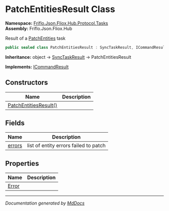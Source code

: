 ﻿<!--  
  <auto-generated>   
    The contents of this file were generated by a tool.  
    Changes to this file may be list if the file is regenerated  
  </auto-generated>   
-->

# PatchEntitiesResult Class

**Namespace:** [Friflo.Json.Fliox.Hub.Protocol.Tasks](../index.md)  
**Assembly:** Friflo.Json.Fliox.Hub

Result of a [PatchEntities](../PatchEntities/index.md) task

```csharp
public sealed class PatchEntitiesResult : SyncTaskResult, ICommandResult
```

**Inheritance:** object → [SyncTaskResult](../SyncTaskResult/index.md) → PatchEntitiesResult

**Implements:** [ICommandResult](../../Models/ICommandResult/index.md)

## Constructors

| Name                                           | Description |
| ---------------------------------------------- | ----------- |
| [PatchEntitiesResult()](constructors/index.md) |             |

## Fields

| Name                       | Description                           |
| -------------------------- | ------------------------------------- |
| [errors](fields/errors.md) | list of entity errors failed to patch |

## Properties

| Name                         | Description |
| ---------------------------- | ----------- |
| [Error](properties/Error.md) |             |

___

*Documentation generated by [MdDocs](https://github.com/ap0llo/mddocs)*

